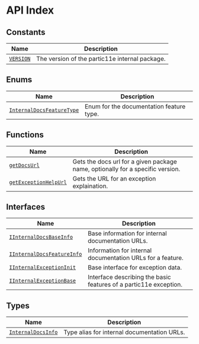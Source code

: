 # API Index

## Constants
| Name | Description |
|------|-------------|
| [`VERSION`](constant?id=version) | The version of the partic11e internal package. |

## Enums
| Name | Description |
|------|-------------|
| [`InternalDocsFeatureType`](enum?id=internaldocsfeaturetype) | Enum for the documentation feature type. |

## Functions
| Name | Description |
|------|-------------|
| [`getDocsUrl`](function?id=getdocsurl) | Gets the docs url for a given package name, optionally for a specific version. |
| [`getExceptionHelpUrl`](function?id=getexceptionhelpurl) | Gets the URL for an exception explaination. |

## Interfaces
| Name | Description |
|------|-------------|
| [`IInternalDocsBaseInfo`](interface?id=iinternaldocsbaseinfo) | Base information for internal documentation URLs. |
| [`IInternalDocsFeatureInfo`](interface?id=iinternaldocsfeatureinfo) | Information for internal documentation URLs for a feature. |
| [`IInternalExceptionInit`](interface?id=iinternalexceptioninit) | Base interface for exception data. |
| [`IInternalExceptionBase`](interface?id=iinternalexceptionbase) | Interface describing the basic features of a partic11e exception. |

## Types
| Name | Description |
|------|-------------|
| [`InternalDocsInfo`](type?id=internaldocsinfo) | Type alias for internal documentation URLs. |

